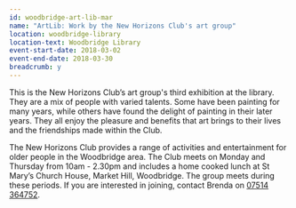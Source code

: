 ```yaml
---
id: woodbridge-art-lib-mar
name: "ArtLib: Work by the New Horizons Club's art group"
location: woodbridge-library
location-text: Woodbridge Library
event-start-date: 2018-03-02
event-end-date: 2018-03-30
breadcrumb: y
---
```


This is the New Horizons Club’s art group's third exhibition at the library. They are a mix of people with varied talents. Some have been painting for many years, while others have found the delight of painting in their later years. They all enjoy the pleasure and benefits that art brings to their lives and the friendships made within the Club.

The New Horizons Club provides a range of activities and entertainment for older people in the Woodbridge area. The Club meets on Monday and Thursday from 10am - 2.30pm and includes a home cooked lunch at St Mary’s Church House, Market Hill, Woodbridge. The group meets during these periods. If you are interested in joining, contact Brenda on [07514 364752](tel:07514364752).
